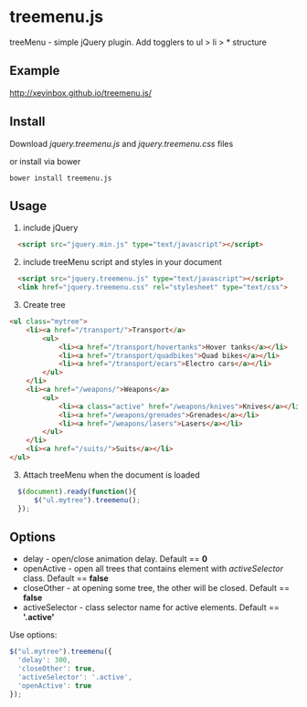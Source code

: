 # treemenu.js
treeMenu - simple jQuery plugin. Add togglers to ul > li > *  structure

## Example

http://xevinbox.github.io/treemenu.js/

## Install

Download *jquery.treemenu.js* and *jquery.treemenu.css* files

or install via bower
````
bower install treemenu.js
````

## Usage

1. include jQuery
  ````html
    <script src="jquery.min.js" type="text/javascript"></script>
  ````

2. include treeMenu script and styles in your document
  ````html
    <script src="jquery.treemenu.js" type="text/javascript"></script>
    <link href="jquery.treemenu.css" rel="stylesheet" type="text/css">
  ````

3. Create tree
  ````html
  <ul class="mytree">
      <li><a href="/transport/">Transport</a>
          <ul>
              <li><a href="/transport/hovertanks">Hover tanks</a></li>
              <li><a href="/transport/quadbikes">Quad bikes</a></li>
              <li><a href="/transport/ecars">Electro cars</a></li>
          </ul>
      </li>
      <li><a href="/weapons/">Weapons</a>
          <ul>
              <li><a class="active" href="/weapons/knives">Knives</a></li>
              <li><a href="/weapons/grenades">Grenades</a></li>
              <li><a href="/weapons/lasers">Lasers</a></li>
          </ul>
      </li>
      <li><a href="/suits/">Suits</a></li>
  </ul>
  ````

3. Attach treeMenu when the document is loaded
  ````javascript
    $(document).ready(function(){
        $("ul.mytree").treemenu();
    });
  ````

## Options
  * delay - open/close animation delay. Default == **0**
  * openActive - open all trees that contains element with *activeSelector* class. Default == **false**
  * closeOther - at opening some tree, the other will be closed. Default == **false**
  * activeSelector - class selector name for active elements. Default == **'.active'**

Use options:
  ````javascript
  $("ul.mytree").treemenu({
    'delay': 300,
    'closeOther': true,
    'activeSelector': '.active',
    'openActive': true
  });
  ````
